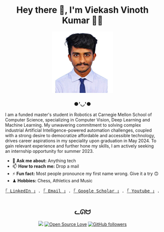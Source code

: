 <div align="center">

# Hey there 👋, I'm Viekash Vinoth Kumar 👨‍💻

<img src="MAIN.jpg" alt="RIKKA" width="200">

</div>

<div align="center">

### ●'◡'●

</div>

I am a funded master's student in Robotics at Carnegie Mellon School of Computer Science, specializing in Computer Vision, Deep Learning and Machine Learning. My unwavering commitment to solving complex industrial Artificial Intelligence-powered automation challenges, coupled with a strong desire to democratize affordable and accessible technology, drives career aspirations in my speciality upon graduation in May 2024. To gain relevant experience and further hone my skills, I am actively seeking an internship opportunity for summer 2023.

- 💬 **Ask me about:** Anything tech
- 📫 **How to reach me:** Drop a mail
- ⚡ **Fun fact:** Most people pronounce my first name wrong. Give it a try 🙃
- ♟ **Hobbies:** Chess, Athletics and Music

<div align="center">
    <samp>
        <!-- <br> -->
        <a href="https://www.linkedin.com/in/viekash-v-k/">｢ LinkedIn ｣</a> .
        <a href="mailto:vvinothk@andrew.cmu.edu">｢ Email ｣</a> .
        <a href="https://scholar.google.com/citations?user=P9ZYvMYAAAAJ&hl=en">｢ Google Scholar ｣</a> .
        <a href="https://www.youtube.com/channel/UCH5-jDMnHteogaP73q_krkQ">｢ Youtube ｣</a> .
        <br>
        <br>
    </samp>
</div>

<div align="center">

## ᓚᘏᗢ

</div>



<div align="center">

![](https://komarev.com/ghpvc/?username=Syzygianinfern0)
[![Open Source Love](https://badges.frapsoft.com/os/v3/open-source.png?v=103)](https://github.com/ellerbrock/open-source-badges/)
[![GitHub followers](https://img.shields.io/github/followers/Syzygianinfern0.svg?style=social&label=Follow&maxAge=2592000)](https://github.com/Syzygianinfern0?tab=followers)

</div>
